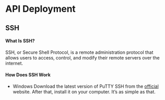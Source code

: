 # API Deployment

## SSH

#### What Is SSH?

SSH, or Secure Shell Protocol, is a remote administration protocol that allows users to access, control, and modify their remote servers over the internet.


#### How Does SSH Work

- Windows
Download the latest version of PuTTY SSH from the [official](https://www.putty.org/) website. After that, install it on your computer. It’s as simple as that.
